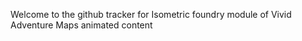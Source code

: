 Welcome to the github tracker for Isometric foundry module of Vivid Adventure Maps animated content
